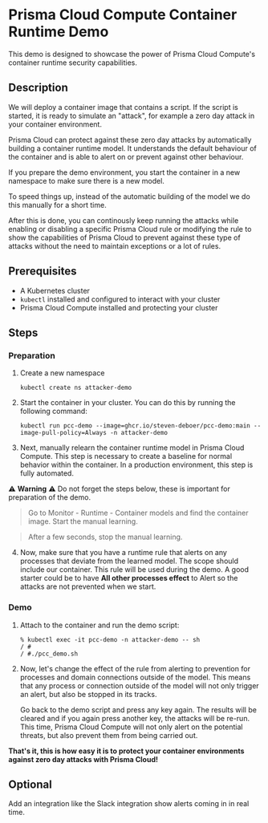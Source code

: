 # Prisma Cloud Compute Container Runtime Demo

This demo is designed to showcase the power of Prisma Cloud Compute's container runtime security capabilities. 

## Description

We will deploy a container image that contains a script. If the script is started, it is ready to simulate an "attack", for example a zero day attack in your container environment.

Prisma Cloud can protect against these zero day attacks by automatically building a container runtime model. It understands the default behaviour of the container and is able to alert on or prevent against other behaviour.

If you prepare the demo environment, you start the container in a new namespace to make sure there is a new model.

To speed things up, instead of the automatic building of the model we do this manually for a short time. 

After this is done, you can continously keep running the attacks while enabling or disabling a specific Prisma Cloud rule or modifying the rule to show the capabilities of Prisma Cloud to prevent against these type of attacks without the need to maintain exceptions or a lot of rules.

## Prerequisites

- A Kubernetes cluster
- `kubectl` installed and configured to interact with your cluster
- Prisma Cloud Compute installed and protecting your cluster

## Steps

### Preparation

1. Create a new namespace

    ```kubectl create ns attacker-demo```

2. Start the container in your cluster. You can do this by running the following command:

    ```kubectl run pcc-demo --image=ghcr.io/steven-deboer/pcc-demo:main --image-pull-policy=Always -n attacker-demo```

3. Next, manually relearn the container runtime model in Prisma Cloud Compute. This step is necessary to create a baseline for normal behavior within the container. In a production environment, this step is fully automated.

:warning: **Warning** :warning:
Do not forget the steps below, these is important for preparation of the demo.

> Go to Monitor - Runtime - Container models and find the container image. Start the manual learning.

> After a few seconds, stop the manual learning. 

4. Now, make sure that you have a runtime rule that alerts on any processes that deviate from the learned model. The scope should include our container. This rule will be used during the demo. A good starter could be to have **All other processes effect** to Alert so the attacks are not prevented when we start.

### Demo

1. Attach to the container and run the demo script:

    ```shell
    % kubectl exec -it pcc-demo -n attacker-demo -- sh
    / #
    / #./pcc_demo.sh
    ```
    
2. Now, let's change the effect of the rule from alerting to prevention for processes and domain connections outside of the model. This means that any process or connection outside of the model will not only trigger an alert, but also be stopped in its tracks.


    Go back to the demo script and press any key again. The results will be cleared and if you again press another key, the attacks will be re-run. This time, Prisma Cloud Compute will not only alert on the potential threats, but also prevent them from being carried out.

**That's it, this is how easy it is to protect your container environments against zero day attacks with Prisma Cloud!**

## Optional

Add an integration like the Slack integration show alerts coming in in real time.